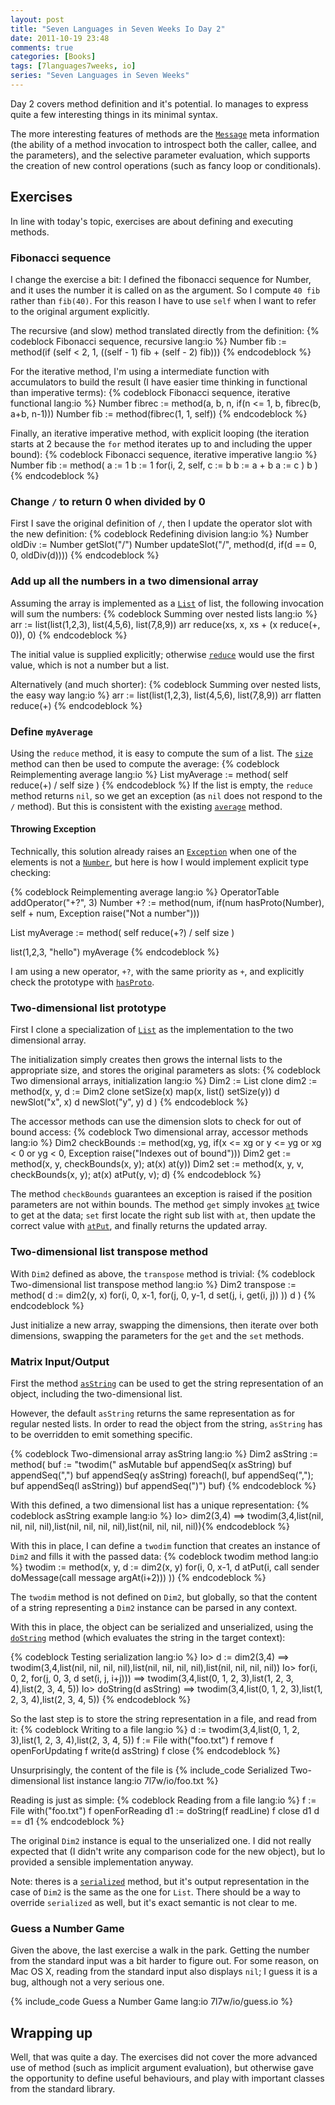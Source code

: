 ```yaml
---
layout: post
title: "Seven Languages in Seven Weeks Io Day 2"
date: 2011-10-19 23:48
comments: true
categories: [Books]
tags: [7languages7weeks, io]
series: "Seven Languages in Seven Weeks"
---
```

Day 2 covers method definition and it's potential. Io manages to express quite a few interesting things in its minimal syntax.
<!--more-->

The more interesting features of methods are the [`Message`](http://www.iolanguage.com/scm/io/docs/reference/index.html#/Core/Core/Message) meta information (the ability of a method invocation to introspect both the caller, callee, and the parameters), and the selective parameter evaluation, which supports the creation of new control operations (such as fancy loop or conditionals).

Exercises
---------

In line with today's topic, exercises are about defining and executing methods.

### Fibonacci sequence

I change the exercise a bit: I defined the fibonacci sequence for Number, and it uses the number it is called on as the argument. So I compute `40 fib` rather than `fib(40)`. For this reason I have to use `self` when I want to refer to the original argument explicitly.

The recursive (and slow) method translated directly from the definition:
{% codeblock Fibonacci sequence, recursive lang:io %}
Number fib := method(if (self < 2, 1, ((self - 1) fib + (self - 2) fib)))
{% endcodeblock %}

For the iterative method, I'm using a intermediate function with accumulators to build the result (I have easier time thinking in functional than imperative terms):
{% codeblock Fibonacci sequence, iterative functional lang:io %}
Number fibrec := method(a, b, n, if(n <= 1, b, fibrec(b, a+b, n-1)))
Number fib := method(fibrec(1, 1, self))
{% endcodeblock %}

Finally, an iterative imperative method, with explicit looping (the iteration starts at 2 because the `for` method iterates up to and including the upper bound):
{% codeblock Fibonacci sequence, iterative imperative lang:io %}
Number fib := method(
	a := 1
	b := 1
	for(i, 2, self,
		c := b
		b := a + b
		a := c
	)
	b
)
{% endcodeblock %}

### Change `/` to return 0 when divided by 0

First I save the original definition of `/`, then I update the operator slot with the new definition:
{% codeblock Redefining division lang:io %}
Number oldDiv := Number getSlot("/")
Number updateSlot("/", method(d, if(d == 0, 0,  oldDiv(d))))
{% endcodeblock %}

### Add up all the numbers in a two dimensional array

Assuming the array is implemented as a [`List`](http://www.iolanguage.com/scm/io/docs/reference/index.html#/Core/Core/List) of list, the following invocation will sum the numbers:
{% codeblock Summing over nested lists lang:io %}
arr := list(list(1,2,3), list(4,5,6), list(7,8,9))
arr reduce(xs, x, xs + (x reduce(+, 0)), 0)
{% endcodeblock %}

The initial value is supplied explicitly; otherwise [`reduce`](http://www.iolanguage.com/scm/io/docs/reference/index.html#/Core/Core/List/reduce) would use the first value, which is not a number but a list.

Alternatively (and much shorter):
{% codeblock Summing over nested lists, the easy way lang:io %}
arr := list(list(1,2,3), list(4,5,6), list(7,8,9))
arr flatten reduce(+)
{% endcodeblock %}

### Define `myAverage`

Using the `reduce` method, it is easy to compute the sum of a list. The [`size`](http://www.iolanguage.com/scm/io/docs/reference/index.html#/Core/Core/List/size) method can then be used to compute the average:
{% codeblock Reimplementing average lang:io %}
List myAverage := method(
	self reduce(+) / self size
)
{% endcodeblock %}
If the list is empty, the `reduce` method returns `nil`, so we get an exception (as `nil` does not respond to the `/` method). But this is consistent with the existing [`average`](http://www.iolanguage.com/scm/io/docs/reference/index.html#/Core/Core/List/average) method.

#### Throwing Exception

Technically, this solution already raises an [`Exception`](http://www.iolanguage.com/scm/io/docs/reference/index.html#/Core/Core/Exception) when one of the elements is not a [`Number`](http://www.iolanguage.com/scm/io/docs/reference/index.html#/Core/Core/Number), but here is how I would implement explicit type checking:

{% codeblock Reimplementing average lang:io %}
OperatorTable addOperator("+?", 3)
Number +? := method(num,
	if(num hasProto(Number),
		self + num,
		Exception raise("Not a number")))

List myAverage := method(
	self reduce(+?) / self size
)

list(1,2,3, "hello") myAverage
{% endcodeblock %}

I am using a new operator, `+?`, with the same priority as `+`, and explicitly check the prototype with [`hasProto`](http://www.iolanguage.com/scm/io/docs/reference/index.html#/Core/Core/Object/hasProto). 

### Two-dimensional list prototype

First I clone a specialization of [`List`](http://www.iolanguage.com/scm/io/docs/reference/index.html#/Core/Core/List) as the implementation to the two dimensional array.

The initialization simply creates then grows the internal lists to the appropriate size, and stores the original parameters as slots:
{% codeblock Two dimensional arrays, initialization lang:io %}
Dim2 := List clone
dim2 := method(x, y, 
	d := Dim2 clone setSize(x) map(x, list() setSize(y))
	d newSlot("x", x)
	d newSlot("y", y)
	d
)
{% endcodeblock %}

The accessor methods can use the dimension slots to check for out of bound access:
{% codeblock Two dimensional array, accessor methods lang:io %}
Dim2 checkBounds := method(xg, yg, if(x <= xg or y <= yg or xg < 0 or yg < 0, Exception raise("Indexes out of bound")))
Dim2 get := method(x, y, checkBounds(x, y); at(x) at(y)) 
Dim2 set := method(x, y, v, checkBounds(x, y); at(x) atPut(y, v); d)
{% endcodeblock %}

The method `checkBounds` guarantees an exception is raised if the position parameters are not within bounds. The method `get` simply invokes [`at`](http://www.iolanguage.com/scm/io/docs/reference/index.html#/Core/Core/List/at) twice to get at the data; `set` first locate the right sub list with `at`, then update the correct value with [`atPut`](http://www.iolanguage.com/scm/io/docs/reference/index.html#/Core/Core/List/atPut), and finally returns the updated array.

### Two-dimensional list transpose method

With `Dim2` defined as above, the `transpose` method is trivial:
{% codeblock Two-dimensional list transpose method lang:io %}
Dim2 transpose := method(
	d := dim2(y, x)
	for(i, 0, x-1,
		for(j, 0, y-1, d set(j, i, get(i, j))
	))
	d
)
{% endcodeblock %}

Just initialize a new array, swapping the dimensions, then iterate over both dimensions, swapping the parameters for the `get` and the `set` methods.

### Matrix Input/Output

First the method [`asString`](http://www.iolanguage.com/scm/io/docs/reference/index.html#/Core/Core/Object/asString) can be used to get the string representation of an object, including the two-dimensional list.

However, the default `asString` returns the same representation as for regular nested lists. In order to read the object from the string, `asString` has to be overridden to emit something specific.

{% codeblock Two-dimensional array asString lang:io %}
Dim2 asString := method(
	buf := "twodim(" asMutable
	buf appendSeq(x asString)
	buf appendSeq(",")
	buf appendSeq(y asString)
	foreach(l, buf appendSeq(","); buf appendSeq(l asString))
	buf appendSeq(")")
	buf)
{% endcodeblock %}

With this defined, a two dimensional list has a unique representation:
{% codeblock asString example lang:io %}
Io> dim2(3,4)
==> twodim(3,4,list(nil, nil, nil, nil),list(nil, nil, nil, nil),list(nil, nil, nil, nil)){% endcodeblock %}

With this in place, I can define a `twodim` function that creates an instance of `Dim2` and fills it with the passed data:
{% codeblock twodim method lang:io %}
twodim := method(x, y,
	d := dim2(x, y)
	for(i, 0, x-1, d atPut(i, call sender doMessage(call message argAt(i+2)))
	))
{% endcodeblock %}

The `twodim` method is not defined on `Dim2`, but globally, so that the content of a string representing a `Dim2` instance can be parsed in any context.

With this in place, the object can be serialized and unserialized, using the [`doString`](http://www.iolanguage.com/scm/io/docs/reference/index.html#/Core/Core/Object/doString) method (which evaluates the string in the target context):

{% codeblock Testing serialization lang:io %}
Io> d := dim2(3,4)
==> twodim(3,4,list(nil, nil, nil, nil),list(nil, nil, nil, nil),list(nil, nil, nil, nil))
Io> for(i, 0, 2, for(j, 0, 3, d set(i, j, i+j)))
==> twodim(3,4,list(0, 1, 2, 3),list(1, 2, 3, 4),list(2, 3, 4, 5))
Io> doString(d asString)
==> twodim(3,4,list(0, 1, 2, 3),list(1, 2, 3, 4),list(2, 3, 4, 5))
{% endcodeblock %}

So the last step is to store the string representation in a file, and read from it:
{% codeblock Writing to a file lang:io %}
d := twodim(3,4,list(0, 1, 2, 3),list(1, 2, 3, 4),list(2, 3, 4, 5))
f := File with("foo.txt")
f remove
f openForUpdating
f write(d asString)
f close
{% endcodeblock %}

Unsurprisingly, the content of the file is
{% include_code Serialized Two-dimensional list instance lang:io 7l7w/io/foo.txt %}

Reading is just as simple:
{% codeblock Reading from a file lang:io %}
f := File with("foo.txt")
f openForReading
d1 := doString(f readLine) 
f close
d1
d == d1
{% endcodeblock %}

The original `Dim2` instance is equal to the unserialized one. I did not really expected that (I didn't write any comparison code for the new object), but Io provided a sensible implementation anyway.

Note: theres is a [`serialized`](http://www.iolanguage.com/scm/io/docs/reference/index.html#/Core/Core/Object/serialized) method, but it's output representation in the case of `Dim2` is the same as the one for `List`. There should be a way to override `serialized` as well, but it's exact semantic is not clear to me.

### Guess a Number Game

Given the above, the last exercise a walk in the park. Getting the number from the standard input was a bit harder to figure out. For some reason, on Mac OS X, reading from the standard input also displays `nil`; I guess it is a bug, although not a very serious one.

{% include_code Guess a Number Game lang:io 7l7w/io/guess.io %}

Wrapping up
-----------

Well, that was quite a day. The exercises did not cover the more advanced use of method (such as implicit argument evaluation), but otherwise gave the opportunity to define useful behaviours, and play with important classes from the standard library.